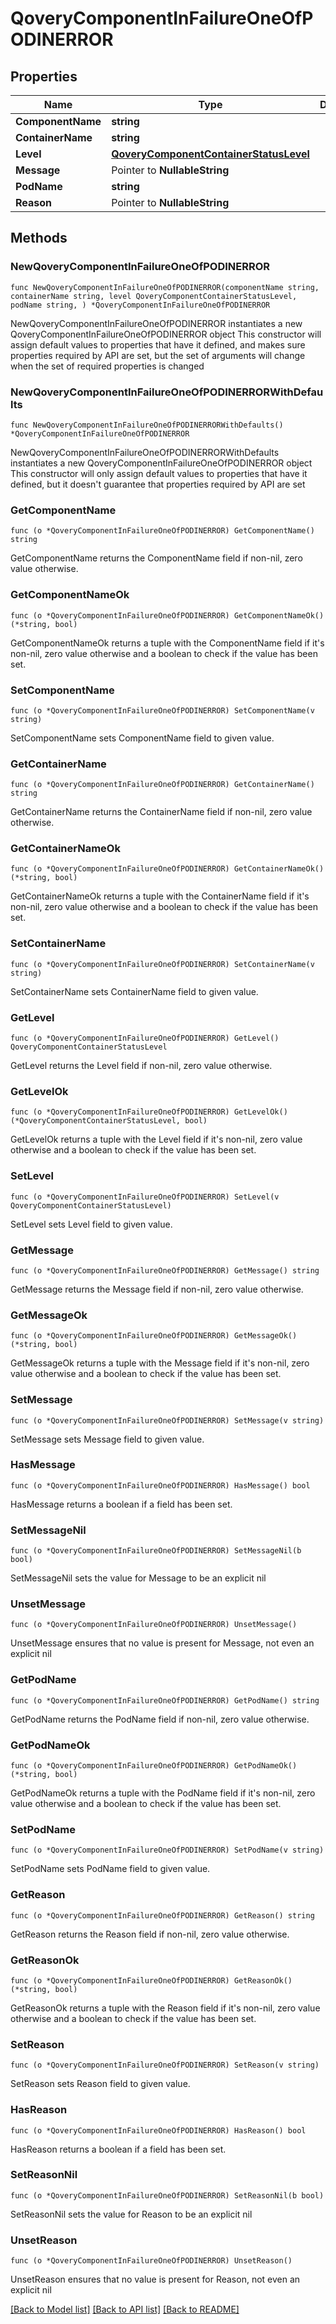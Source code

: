 # QoveryComponentInFailureOneOfPODINERROR

## Properties

Name | Type | Description | Notes
------------ | ------------- | ------------- | -------------
**ComponentName** | **string** |  | 
**ContainerName** | **string** |  | 
**Level** | [**QoveryComponentContainerStatusLevel**](QoveryComponentContainerStatusLevel.md) |  | 
**Message** | Pointer to **NullableString** |  | [optional] 
**PodName** | **string** |  | 
**Reason** | Pointer to **NullableString** |  | [optional] 

## Methods

### NewQoveryComponentInFailureOneOfPODINERROR

`func NewQoveryComponentInFailureOneOfPODINERROR(componentName string, containerName string, level QoveryComponentContainerStatusLevel, podName string, ) *QoveryComponentInFailureOneOfPODINERROR`

NewQoveryComponentInFailureOneOfPODINERROR instantiates a new QoveryComponentInFailureOneOfPODINERROR object
This constructor will assign default values to properties that have it defined,
and makes sure properties required by API are set, but the set of arguments
will change when the set of required properties is changed

### NewQoveryComponentInFailureOneOfPODINERRORWithDefaults

`func NewQoveryComponentInFailureOneOfPODINERRORWithDefaults() *QoveryComponentInFailureOneOfPODINERROR`

NewQoveryComponentInFailureOneOfPODINERRORWithDefaults instantiates a new QoveryComponentInFailureOneOfPODINERROR object
This constructor will only assign default values to properties that have it defined,
but it doesn't guarantee that properties required by API are set

### GetComponentName

`func (o *QoveryComponentInFailureOneOfPODINERROR) GetComponentName() string`

GetComponentName returns the ComponentName field if non-nil, zero value otherwise.

### GetComponentNameOk

`func (o *QoveryComponentInFailureOneOfPODINERROR) GetComponentNameOk() (*string, bool)`

GetComponentNameOk returns a tuple with the ComponentName field if it's non-nil, zero value otherwise
and a boolean to check if the value has been set.

### SetComponentName

`func (o *QoveryComponentInFailureOneOfPODINERROR) SetComponentName(v string)`

SetComponentName sets ComponentName field to given value.


### GetContainerName

`func (o *QoveryComponentInFailureOneOfPODINERROR) GetContainerName() string`

GetContainerName returns the ContainerName field if non-nil, zero value otherwise.

### GetContainerNameOk

`func (o *QoveryComponentInFailureOneOfPODINERROR) GetContainerNameOk() (*string, bool)`

GetContainerNameOk returns a tuple with the ContainerName field if it's non-nil, zero value otherwise
and a boolean to check if the value has been set.

### SetContainerName

`func (o *QoveryComponentInFailureOneOfPODINERROR) SetContainerName(v string)`

SetContainerName sets ContainerName field to given value.


### GetLevel

`func (o *QoveryComponentInFailureOneOfPODINERROR) GetLevel() QoveryComponentContainerStatusLevel`

GetLevel returns the Level field if non-nil, zero value otherwise.

### GetLevelOk

`func (o *QoveryComponentInFailureOneOfPODINERROR) GetLevelOk() (*QoveryComponentContainerStatusLevel, bool)`

GetLevelOk returns a tuple with the Level field if it's non-nil, zero value otherwise
and a boolean to check if the value has been set.

### SetLevel

`func (o *QoveryComponentInFailureOneOfPODINERROR) SetLevel(v QoveryComponentContainerStatusLevel)`

SetLevel sets Level field to given value.


### GetMessage

`func (o *QoveryComponentInFailureOneOfPODINERROR) GetMessage() string`

GetMessage returns the Message field if non-nil, zero value otherwise.

### GetMessageOk

`func (o *QoveryComponentInFailureOneOfPODINERROR) GetMessageOk() (*string, bool)`

GetMessageOk returns a tuple with the Message field if it's non-nil, zero value otherwise
and a boolean to check if the value has been set.

### SetMessage

`func (o *QoveryComponentInFailureOneOfPODINERROR) SetMessage(v string)`

SetMessage sets Message field to given value.

### HasMessage

`func (o *QoveryComponentInFailureOneOfPODINERROR) HasMessage() bool`

HasMessage returns a boolean if a field has been set.

### SetMessageNil

`func (o *QoveryComponentInFailureOneOfPODINERROR) SetMessageNil(b bool)`

 SetMessageNil sets the value for Message to be an explicit nil

### UnsetMessage
`func (o *QoveryComponentInFailureOneOfPODINERROR) UnsetMessage()`

UnsetMessage ensures that no value is present for Message, not even an explicit nil
### GetPodName

`func (o *QoveryComponentInFailureOneOfPODINERROR) GetPodName() string`

GetPodName returns the PodName field if non-nil, zero value otherwise.

### GetPodNameOk

`func (o *QoveryComponentInFailureOneOfPODINERROR) GetPodNameOk() (*string, bool)`

GetPodNameOk returns a tuple with the PodName field if it's non-nil, zero value otherwise
and a boolean to check if the value has been set.

### SetPodName

`func (o *QoveryComponentInFailureOneOfPODINERROR) SetPodName(v string)`

SetPodName sets PodName field to given value.


### GetReason

`func (o *QoveryComponentInFailureOneOfPODINERROR) GetReason() string`

GetReason returns the Reason field if non-nil, zero value otherwise.

### GetReasonOk

`func (o *QoveryComponentInFailureOneOfPODINERROR) GetReasonOk() (*string, bool)`

GetReasonOk returns a tuple with the Reason field if it's non-nil, zero value otherwise
and a boolean to check if the value has been set.

### SetReason

`func (o *QoveryComponentInFailureOneOfPODINERROR) SetReason(v string)`

SetReason sets Reason field to given value.

### HasReason

`func (o *QoveryComponentInFailureOneOfPODINERROR) HasReason() bool`

HasReason returns a boolean if a field has been set.

### SetReasonNil

`func (o *QoveryComponentInFailureOneOfPODINERROR) SetReasonNil(b bool)`

 SetReasonNil sets the value for Reason to be an explicit nil

### UnsetReason
`func (o *QoveryComponentInFailureOneOfPODINERROR) UnsetReason()`

UnsetReason ensures that no value is present for Reason, not even an explicit nil

[[Back to Model list]](../README.md#documentation-for-models) [[Back to API list]](../README.md#documentation-for-api-endpoints) [[Back to README]](../README.md)



